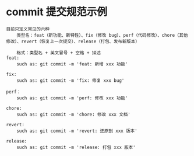 # commit 提交规范示例

    目前只定义常见的六种
        类型名：feat（新功能、新特性）、fix（修改 bug）、perf（代码修改）、chore（其他修改）、revert（恢复上一次提交）、release（打包、发布新版本）

        格式：类型名 + 英文冒号 + 空格 + 描述
    feat: 
        such as: git commit -m 'feat: 新增 xxx 功能'

    fix: 
        such as: git commit -m 'fix: 修复 xxx bug'

    perf：
        such as: git commit -m 'perf: 修改 xxx 功能'

    chore: 
        such as: git commit -m 'chore: 修改 xxx 文档'

    revert: 
        such as: git commit -m 'revert: 还原到 xxx 版本'

    release: 
        such as: git commit -m 'release: 打包 xxx 版本'